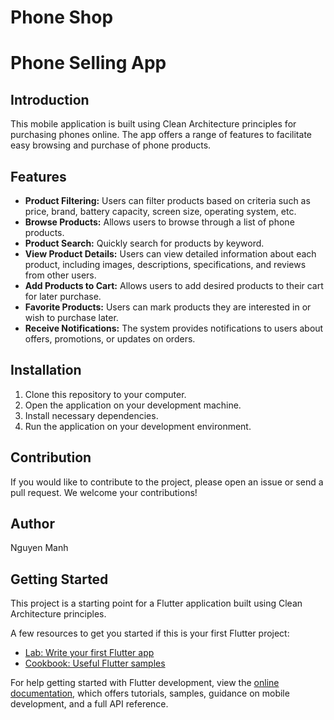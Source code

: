 # Phone Shop

# Phone Selling App

## Introduction

This mobile application is built using Clean Architecture principles for purchasing phones online. The app offers a range of features to facilitate easy browsing and purchase of phone products.

## Features

- **Product Filtering:** Users can filter products based on criteria such as price, brand, battery capacity, screen size, operating system, etc.
- **Browse Products:** Allows users to browse through a list of phone products.
- **Product Search:** Quickly search for products by keyword.
- **View Product Details:** Users can view detailed information about each product, including images, descriptions, specifications, and reviews from other users.
- **Add Products to Cart:** Allows users to add desired products to their cart for later purchase.
- **Favorite Products:** Users can mark products they are interested in or wish to purchase later.
- **Receive Notifications:** The system provides notifications to users about offers, promotions, or updates on orders.

## Installation

1. Clone this repository to your computer.
2. Open the application on your development machine.
3. Install necessary dependencies.
4. Run the application on your development environment.

## Contribution

If you would like to contribute to the project, please open an issue or send a pull request. We welcome your contributions!

## Author

Nguyen Manh

## Getting Started

This project is a starting point for a Flutter application built using Clean Architecture principles.

A few resources to get you started if this is your first Flutter project:

- [Lab: Write your first Flutter app](https://docs.flutter.dev/get-started/codelab)
- [Cookbook: Useful Flutter samples](https://docs.flutter.dev/cookbook)

For help getting started with Flutter development, view the
[online documentation](https://docs.flutter.dev/), which offers tutorials,
samples, guidance on mobile development, and a full API reference.
